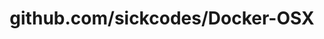 ---
layout: post
title: github.com/sickcodes/Docker-OSX
categories: link
tags: [انگلیسی, برنامه‌نویسی]
---
